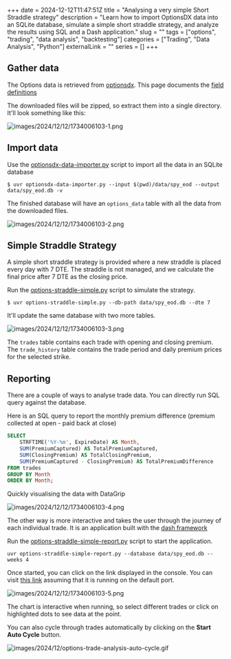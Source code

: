 +++ 
date = 2024-12-12T11:47:51Z
title = "Analysing a very simple Short Straddle strategy"
description = "Learn how to import OptionsDX data into an SQLite database, simulate a simple short straddle strategy, and analyze the results using SQL and a Dash application."
slug = "" 
tags = ["options", "trading", "data analysis", "backtesting"]
categories = ["Trading", "Data Analysis", "Python"]
externalLink = ""
series = []
+++

## Gather data

The Options data is retrieved from [optionsdx](https://www.optionsdx.com).
This page documents the [field definitions](https://www.optionsdx.com/option-chain-field-definitions/)

The downloaded files will be zipped, so extract them into a single directory. 
It'll look something like this:

![images/2024/12/12/1734006103-1.png](/images/2024/12/12/1734006103-1.png)

## Import data 

Use the [optionsdx-data-importer.py](https://github.com/namuan/trading-utils/blob/main/optionsdx-data-importer.py) script to import all the data in an SQLite database

```shell
$ uvr optionsdx-data-importer.py --input $(pwd)/data/spy_eod --output data/spy_eod.db -v
```

The finished database will have an `options_data` table with all the data from the downloaded files.

![images/2024/12/12/1734006103-2.png](/images/2024/12/12/1734006103-2.png)

## Simple Straddle Strategy

A simple short straddle strategy is provided where a new straddle is placed every day with 7 DTE.
The straddle is not managed, and we calculate the final price after 7 DTE as the closing price.

Run the [options-straddle-simple.py](https://github.com/namuan/trading-utils/blob/main/options-straddle-simple.py) script to simulate the strategy.

```shell
$ uvr options-straddle-simple.py --db-path data/spy_eod.db --dte 7
```

It'll update the same database with two more tables.

![images/2024/12/12/1734006103-3.png](/images/2024/12/12/1734006103-3.png)

The `trades` table contains each trade with opening and closing premium.
The `trade_history` table contains the trade period and daily premium prices for the selected strike.

## Reporting

There are a couple of ways to analyse trade data.
You can directly run SQL query against the database. 

Here is an SQL query to report the monthly premium difference (premium collected at open - paid back at close)

```sql
SELECT
    STRFTIME('%Y-%m', ExpireDate) AS Month,
    SUM(PremiumCaptured) AS TotalPremiumCaptured,
    SUM(ClosingPremium) AS TotalClosingPremium,
    SUM(PremiumCaptured - ClosingPremium) AS TotalPremiumDifference
FROM trades
GROUP BY Month
ORDER BY Month;
```

Quickly visualising the data with DataGrip

![images/2024/12/12/1734006103-4.png](/images/2024/12/12/1734006103-4.png)

The other way is more interactive and takes the user through the journey of each individual trade.
It is an application built with the [dash framework](https://dash.plotly.com)

Run the [options-straddle-simple-report.py](https://github.com/namuan/trading-utils/blob/main/options-straddle-simple-report.py) script to start the application.

```shell
uvr options-straddle-simple-report.py --database data/spy_eod.db --weeks 4            
```

Once started, you can click on the link displayed in the console.
You can visit [this link](http://127.0.0.1:8050/) assuming that it is running on the default port.

![images/2024/12/12/1734006103-5.png](/images/2024/12/12/1734006103-5.png)

The chart is interactive when running, so select different trades or click on highlighted dots to see data at the point.

You can also cycle through trades automatically by clicking on the **Start Auto Cycle** button.

![images/2024/12/options-trade-analysis-auto-cycle.gif](/images/2024/12/options-trade-analysis-auto-cycle.gif)
